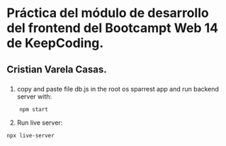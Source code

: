 # Práctica del módulo de desarrollo del frontend del Bootcampt Web 14 de KeepCoding.
## Cristian Varela Casas.

### 

1. copy and paste file db.js in the root os sparrest app and run backend server with:

```sh
    npm start
```

2. Run live server:

```sh
npx live-server
```



